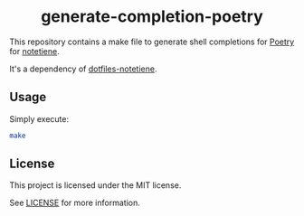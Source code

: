 <h1 align="center">generate-completion-poetry</h1>

This repository contains a make file to generate shell completions for [Poetry](https://python-poetry.org/) for [notetiene](https://github.com/notetiene).

It's a dependency of [dotfiles-notetiene](https://github.com/notetiene/dotfiles-notetiene).

## Usage

Simply execute:
```bash
make
```

## License
This project is licensed under the MIT license.

See [LICENSE](./LICENSE) for more information.
